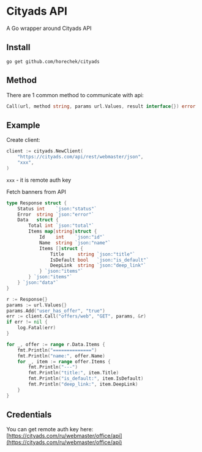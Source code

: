 # Cityads API

A Go wrapper around Cityads API

## Install

```
go get github.com/horechek/cityads
```

## Method

There are 1 common method to communicate with api:

```go
Call(url, method string, params url.Values, result interface{}) error
```

## Example

Create client:

```go
client := cityads.NewClient(
    "https://cityads.com/api/rest/webmaster/json",
    "xxx",
)
```

`xxx` - it is remote auth key

Fetch banners from API

```go
type Response struct {
    Status int    `json:"status"`
    Error  string `json:"error"`
    Data   struct {
        Total int `json:"total"`
        Items map[string]struct {
            Id    int    `json:"id"`
            Name  string `json:"name"`
            Items []struct {
                Title     string `json:"title"`
                IsDefault bool   `json:"is_default"`
                DeepLink  string `json:"deep_link"`
            } `json:"items"`
        } `json:"items"`
    } `json:"data"`
}

r := Response{}
params := url.Values{}
params.Add("user_has_offer", "true")
err := client.Call("offers/web", "GET", params, &r)
if err != nil {
    log.Fatal(err)
}

for _, offer := range r.Data.Items {
    fmt.Println("==============")
    fmt.Println("name:", offer.Name)
    for _, item := range offer.Items {
        fmt.Println("---")
        fmt.Println("title:", item.Title)
        fmt.Println("is_default:", item.IsDefault)
        fmt.Println("deep_link:", item.DeepLink)
    }
}
```

## Credentials

You can get remote auth key here: [https://cityads.com/ru/webmaster/office/api](https://cityads.com/ru/webmaster/office/api)